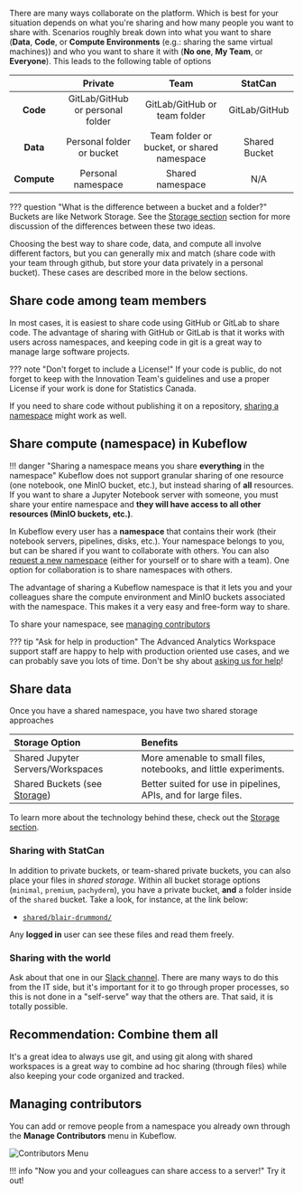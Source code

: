 There are many ways collaborate on the platform. Which is best for your
situation depends on what you're sharing and how many people you want to share
with. Scenarios roughly break down into what you want to share (**Data**,
**Code**, or **Compute Environments** (e.g.: sharing the same virtual machines))
and who you want to share it with (**No one**, **My Team**, or **Everyone**).
This leads to the following table of options

|             |           **Private**            |                  **Team**                  |  **StatCan**  |
| :---------: | :------------------------------: | :----------------------------------------: | :-----------: |
|  **Code**   | GitLab/GitHub or personal folder |        GitLab/GitHub or team folder        | GitLab/GitHub |
|  **Data**   |    Personal folder or bucket     | Team folder or bucket, or shared namespace | Shared Bucket |
| **Compute** |        Personal namespace        |              Shared namespace              |      N/A      |

<!-- prettier-ignore -->
??? question "What is the difference between a bucket and a folder?"
    Buckets are like Network Storage. See the [Storage section](./Storage.md) section for more discussion of the differences between these two ideas.

Choosing the best way to share code, data, and compute all involve different
factors, but you can generally mix and match (share code with your team through
github, but store your data privately in a personal bucket). These cases are
described more in the below sections.

## Share code among team members

In most cases, it is easiest to share code using GitHub or GitLab to share code.
The advantage of sharing with GitHub or GitLab is that it works with users
across namespaces, and keeping code in git is a great way to manage large
software projects.

<!-- prettier-ignore -->
??? note "Don't forget to include a License!"
    If your code is public, do not forget to keep with the Innovation Team's guidelines and use a proper License if your work is done for Statistics Canada.

If you need to share code without publishing it on a repository,
[sharing a namespace](#share-compute-namespace-in-kubeflow) might work as well.

## Share compute (namespace) in Kubeflow

<!-- prettier-ignore -->
!!! danger "Sharing a namespace means you share **everything** in the namespace"
    Kubeflow does not support granular sharing of one resource (one notebook, one MinIO bucket, etc.), but instead sharing of **all** resources. If you want to share a Jupyter Notebook server with someone, you must share your entire namespace and **they will have access to all other resources (MinIO buckets, etc.)**.

In Kubeflow every user has a **namespace** that contains their work (their
notebook servers, pipelines, disks, etc.). Your namespace belongs to you, but
can be shared if you want to collaborate with others. You can also
[request a new namespace](Shared-Namespaces.md) (either for yourself or to share
with a team). One option for collaboration is to share namespaces with others.

The advantage of sharing a Kubeflow namespace is that it lets you and your
colleagues share the compute environment and MinIO buckets associated with the
namespace. This makes it a very easy and free-form way to share.

To share your namespace, see [managing contributors](#managing-contributors)

<!-- prettier-ignore -->
??? tip "Ask for help in production"
    The Advanced Analytics Workspace support staff are happy to help with production oriented use cases, and we can probably save you lots of time. Don't be shy about [asking us for help](../Help.md)!

## Share data

Once you have a shared namespace, you have two shared storage approaches

| Storage Option                               | Benefits                                                         |
| :------------------------------------------- | :--------------------------------------------------------------- |
| Shared Jupyter Servers/Workspaces            | More amenable to small files, notebooks, and little experiments. |
| Shared Buckets (see [Storage](./Storage.md)) | Better suited for use in pipelines, APIs, and for large files.   |

To learn more about the technology behind these, check out the
[Storage section](./Storage.md).

### Sharing with StatCan

In addition to private buckets, or team-shared private buckets, you can also
place your files in _shared storage_. Within all bucket storage options
(`minimal`, `premium`, `pachyderm`), you have a private bucket, **and** a folder
inside of the `shared` bucket. Take a look, for instance, at the link below:

- [`shared/blair-drummond/`](https://minimal-tenant1-minio.covid.cloud.statcan.ca/minio/shared/blair-drummond/)

Any **logged in** user can see these files and read them freely.

### Sharing with the world

Ask about that one in our [Slack channel](https://statcan-aaw.slack.com). There
are many ways to do this from the IT side, but it's important for it to go
through proper processes, so this is not done in a "self-serve" way that the
others are. That said, it is totally possible.

## Recommendation: Combine them all

It's a great idea to always use git, and using git along with shared workspaces
is a great way to combine ad hoc sharing (through files) while also keeping your
code organized and tracked.

## Managing contributors

You can add or remove people from a namespace you already own through the
**Manage Contributors** menu in Kubeflow.

![Contributors Menu](../images/kubeflow_contributors.png)

<!-- prettier-ignore -->
!!! info "Now you and your colleagues can share access to a server!"
    Try it out!
